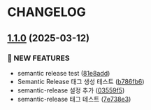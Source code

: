 # CHANGELOG

## [1.1.0](https://github.com/100-hours-a-week/8-team-kar98-luckeat-fe/compare/v1.0.0...v1.1.0) (2025-03-12)

### 🚀 NEW FEATURES

- semantic release test ([81e8add](https://github.com/100-hours-a-week/8-team-kar98-luckeat-fe/commit/81e8add501df736c87a5dd6d4395d86f648e9f79))
- Semantic Release 태그 생성 테스트 ([b786fb6](https://github.com/100-hours-a-week/8-team-kar98-luckeat-fe/commit/b786fb68297a9dc44f90644966a2de5a682d6674))
- semantic-release 설정 추가 ([03559f5](https://github.com/100-hours-a-week/8-team-kar98-luckeat-fe/commit/03559f5e212fd0d0f37d95de6b7c62679e6b33bb))
- semantic-release 태그 테스트 ([7e738e3](https://github.com/100-hours-a-week/8-team-kar98-luckeat-fe/commit/7e738e337c14ef0c1d9f65440ca6540c548cc5bb))
